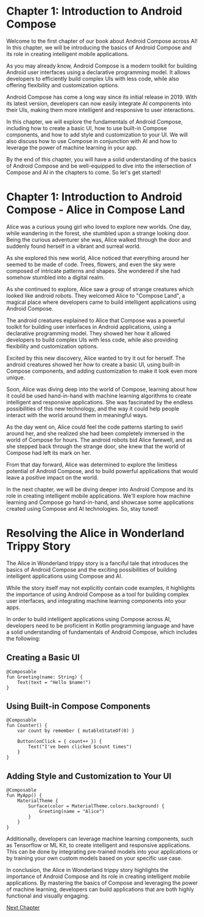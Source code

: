 # Chapter 1: Introduction to Android Compose

Welcome to the first chapter of our book about Android Compose across AI! In this chapter, we will be introducing the basics of Android Compose and its role in creating intelligent mobile applications.

As you may already know, Android Compose is a modern toolkit for building Android user interfaces using a declarative programming model. It allows developers to efficiently build complex UIs with less code, while also offering flexibility and customization options.

Android Compose has come a long way since its initial release in 2019. With its latest version, developers can now easily integrate AI components into their UIs, making them more intelligent and responsive to user interactions.

In this chapter, we will explore the fundamentals of Android Compose, including how to create a basic UI, how to use built-in Compose components, and how to add style and customization to your UI. We will also discuss how to use Compose in conjunction with AI and how to leverage the power of machine learning in your app.

By the end of this chapter, you will have a solid understanding of the basics of Android Compose and be well-equipped to dive into the intersection of Compose and AI in the chapters to come. So let's get started!
# Chapter 1: Introduction to Android Compose - Alice in Compose Land

Alice was a curious young girl who loved to explore new worlds. One day, while wandering in the forest, she stumbled upon a strange looking door. Being the curious adventurer she was, Alice walked through the door and suddenly found herself in a vibrant and surreal world.

As she explored this new world, Alice noticed that everything around her seemed to be made of code. Trees, flowers, and even the sky were composed of intricate patterns and shapes. She wondered if she had somehow stumbled into a digital realm.

As she continued to explore, Alice saw a group of strange creatures which looked like android robots. They welcomed Alice to "Compose Land", a magical place where developers came to build intelligent applications using Android Compose.

The android creatures explained to Alice that Compose was a powerful toolkit for building user interfaces in Android applications, using a declarative programming model. They showed her how it allowed developers to build complex UIs with less code, while also providing flexibility and customization options.

Excited by this new discovery, Alice wanted to try it out for herself. The android creatures showed her how to create a basic UI, using built-in Compose components, and adding customization to make it look even more unique.

Soon, Alice was diving deep into the world of Compose, learning about how it could be used hand-in-hand with machine learning algorithms to create intelligent and responsive applications. She was fascinated by the endless possibilities of this new technology, and the way it could help people interact with the world around them in meaningful ways.

As the day went on, Alice could feel the code patterns starting to swirl around her, and she realized she had been completely immersed in the world of Compose for hours. The android robots bid Alice farewell, and as she stepped back through the strange door, she knew that the world of Compose had left its mark on her. 

From that day forward, Alice was determined to explore the limitless potential of Android Compose, and to build powerful applications that would leave a positive impact on the world.

In the next chapter, we will be diving deeper into Android Compose and its role in creating intelligent mobile applications. We'll explore how machine learning and Compose go hand-in-hand, and showcase some applications created using Compose and AI technologies. So, stay tuned!
# Resolving the Alice in Wonderland Trippy Story

The Alice in Wonderland trippy story is a fanciful tale that introduces the basics of Android Compose and the exciting possibilities of building intelligent applications using Compose and AI.

While the story itself may not explicitly contain code examples, it highlights the importance of using Android Compose as a tool for building complex user interfaces, and integrating machine learning components into your apps.

In order to build intelligent applications using Compose across AI, developers need to be proficient in Kotlin programming language and have a solid understanding of fundamentals of Android Compose, which includes the following:

## Creating a Basic UI
```
@Composable
fun Greeting(name: String) {
    Text(text = "Hello $name!")
}
```

## Using Built-in Compose Components
```
@Composable
fun Counter() {
    var count by remember { mutableStateOf(0) }

    Button(onClick = { count++ }) {
        Text("I've been clicked $count times")
    }
}
```

## Adding Style and Customization to Your UI
```
@Composable
fun MyApp() {
    MaterialTheme {
        Surface(color = MaterialTheme.colors.background) {
            Greeting(name = "Alice")
        }
    }
}
```

Additionally, developers can leverage machine learning components, such as Tensorflow or ML Kit, to create intelligent and responsive applications. This can be done by integrating pre-trained models into your applications or by training your own custom models based on your specific use case.

In conclusion, the Alice in Wonderland trippy story highlights the importance of Android Compose and its role in creating intelligent mobile applications. By mastering the basics of Compose and leveraging the power of machine learning, developers can build applications that are both highly functional and visually engaging.


[Next Chapter](02_Chapter02.md)